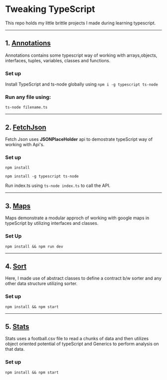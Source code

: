 # Tweaking TypeScript

This repo holds my little brittle projects I made during learning
typescript.

---

## 1. [Annotations](./annotations)

Annotations contains some typescript way of working with arrays,objects, interfaces, tuples, variables, classes and functions.

### Set up

Install TypeScript and ts-node globally using
`npm i -g typescript ts-node`

### Run any file using:

`ts-node filename.ts`

---

## 2. [FetchJson](./features)

Fetch Json uses **JSONPlaceHolder** api to demostrate typeScript way of working with Api's.

### Set up

`npm install`

`npm install -g typescript ts-node`

Run index.ts using `ts-node index.ts` to call the API.

---

## 3. [Maps](./maps)

Maps demonstrate a modular approch of working with google maps in typeScript by utilizing interfaces and classes.

### Set Up

`npm install && npm run dev`

---

## 4. [Sort](./sort)

Here, I made use of abstract classes to define a contract b/w sorter and any other data structure utilizing sorter.

### Set up

`npm install && npm start`

---

## 5. [Stats](./stats)

Stats uses a football.csv file to read a chunks of data and then utilizes object oriented potential of typeScript and Generics to perform analysis on that data.

### Set up

`npm install && npm start`

